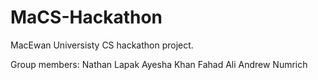 # MaCS-Hackathon

MacEwan Universisty CS hackathon project. 

Group members: 
  Nathan Lapak 
  Ayesha Khan
  Fahad Ali
  Andrew Numrich
